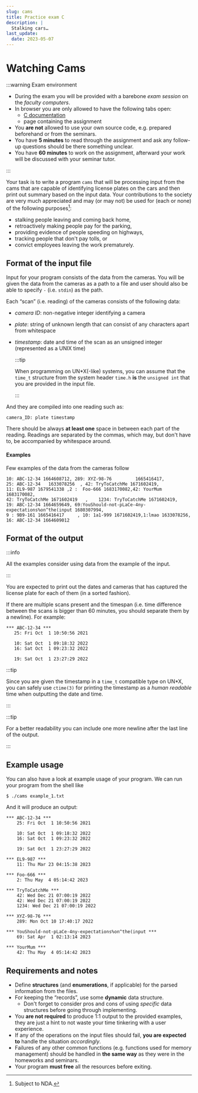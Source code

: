 ```yaml
---
slug: cams
title: Practice exam C
description: |
  Stalking cars…
last_update:
  date: 2023-05-07
---
```


# Watching Cams

:::warning Exam environment

- During the exam you will be provided with a barebone _exam session_ on the
  _faculty computers_.
- In browser you are only allowed to have the following tabs open:
  - [C documentation](https://en.cppreference.com)
  - page containing the assignment
- You **are not** allowed to use your own source code, e.g. prepared beforehand
  or from the seminars.
- You have **5 minutes** to read through the assignment and ask any follow-up
  questions should be there something unclear.
- You have **60 minutes** to work on the assignment, afterward your work will be
  discussed with your seminar tutor.

:::

Your task is to write a program `cams` that will be processing input from the
cams that are capable of identifying license plates on the cars and then
print out summary based on the input data. Your contributions to the society are
very much appreciated and may (or may not) be used for (each or none) of the
following purposes[^1]:

- stalking people leaving and coming back home,
- retroactively making people pay for the parking,
- providing evidence of people speeding on highways,
- tracking people that don't pay tolls, or
- convict employees leaving the work prematurely.

## Format of the input file

Input for your program consists of the data from the cameras. You will be given
the data from the cameras as a path to a file and user should also be able to
specify `-` (i.e. `stdin`) as the path.

Each “scan” (i.e. reading) of the cameras consists of the following data:

- _camera ID_: non-negative integer identifying a camera
- _plate_: string of unknown length that can consist of any characters apart
  from whitespace
- _timestamp_: date and time of the scan as an unsigned integer (represented as
  a UNIX time)

  :::tip

  When programming on UN\*X(-like) systems, you can assume that the `time_t`
  structure from the system header `time.h` **is** the `unsigned int` that you
  are provided in the input file.

  :::

And they are compiled into one reading such as:

```
camera_ID: plate timestamp
```

There should be always **at least one** space in between each part of the
reading. Readings are separated by the commas, which may, but don't have to, be
accompanied by whitespace around.

#### Examples

Few examples of the data from the cameras follow

```
10: ABC-12-34 1664608712, 289: XYZ-98-76         1665416417,
25: ABC-12-34   1633078256  , 42: TryToCatchMe 1671602419,
11: EL9-987 1679541338 ,2 :  Foo-666 1683170082,42: YourMum 1683170082,
42: TryToCatchMe 1671602419   ,    1234: TryToCatchMe 1671602419,
19: ABC-12-34 1664659649, 69:YouShould-not-pLaCe-4ny-expectations%on^the(input 1680307994,
9 : 9B9-161 1665416417     , 10: 1a1-999 1671602419,1:lmao 1633078256,
16: ABC-12-34 1664609012
```

## Format of the output

:::info

All the examples consider using data from the example of the input.

:::

You are expected to print out the dates and cameras that has captured the
license plate for each of them (in a sorted fashion).

If there are multiple scans present and the timespan (i.e. time difference
between the scans is bigger than 60 minutes, you should separate them by a
newline). For example:

```
*** ABC-12-34 ***
   25: Fri Oct  1 10:50:56 2021

   10: Sat Oct  1 09:18:32 2022
   16: Sat Oct  1 09:23:32 2022

   19: Sat Oct  1 23:27:29 2022
```

:::tip

Since you are given the timestamp in a `time_t` compatible type on UN\*X, you
can safely use `ctime(3)` for printing the timestamp as a _human readable_ time
when outputting the date and time.

:::

:::tip

For a better readability you can include one more newline after the last line
of the output.

:::

## Example usage

You can also have a look at example usage of your program. We can run your
program from the shell like

```
$ ./cams example_1.txt
```

And it will produce an output:

```
*** ABC-12-34 ***
    25: Fri Oct  1 10:50:56 2021

    10: Sat Oct  1 09:18:32 2022
    16: Sat Oct  1 09:23:32 2022

    19: Sat Oct  1 23:27:29 2022

*** EL9-987 ***
    11: Thu Mar 23 04:15:38 2023

*** Foo-666 ***
    2: Thu May  4 05:14:42 2023

*** TryToCatchMe ***
    42: Wed Dec 21 07:00:19 2022
    42: Wed Dec 21 07:00:19 2022
    1234: Wed Dec 21 07:00:19 2022

*** XYZ-98-76 ***
    289: Mon Oct 10 17:40:17 2022

*** YouShould-not-pLaCe-4ny-expectations%on^the(input ***
    69: Sat Apr  1 02:13:14 2023

*** YourMum ***
    42: Thu May  4 05:14:42 2023
```

## Requirements and notes

- Define **structures** (and **enumerations**, if applicable) for the parsed
  information from the files.
- For keeping the “records”, use some **dynamic** data structure.
  - Don't forget to consider pros and cons of using _specific_ data structures
    before going through implementing.
- You **are not required** to produce 1:1 output to the provided examples, they
  are just a hint to not waste your time tinkering with a user experience.
- If any of the operations on the input files should fail,
  **you are expected to** handle the situation _accordingly_.
- Failures of any other common functions (e.g. functions used for memory
  management) should be handled in **the same way** as they were in the
  homeworks and seminars.
- Your program **must free** all the resources before exiting.

[^1]: Subject to NDA.
